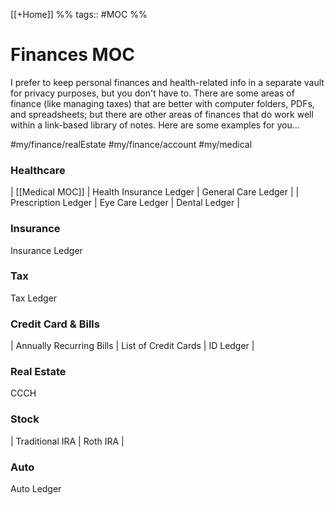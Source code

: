 [[+Home]] %% tags:: #MOC %% 
# Finances MOC
I prefer to keep personal finances and health-related info in a separate vault for privacy purposes, but you don't have to. There are some areas of finance (like managing taxes) that are better with computer folders, PDFs, and spreadsheets; but there are other areas of finances that do work well within a link-based library of notes. Here are some examples for you...

#my/finance/realEstate
#my/finance/account
#my/medical

### Healthcare
| [[Medical MOC]] | Health Insurance Ledger | General Care Ledger | 
| Prescription Ledger | Eye Care Ledger | Dental Ledger |

### Insurance
Insurance Ledger

### Tax
Tax Ledger

### Credit Card & Bills
| Annually Recurring Bills | List of Credit Cards | ID Ledger | 

### Real Estate
CCCH

### Stock
| Traditional IRA | Roth IRA | 

### Auto
Auto Ledger